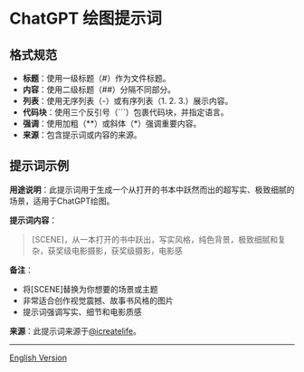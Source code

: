 # ChatGPT 绘图提示词

## 格式规范

- **标题**：使用一级标题（#）作为文件标题。
- **内容**：使用二级标题（##）分隔不同部分。
- **列表**：使用无序列表（-）或有序列表（1. 2. 3.）展示内容。
- **代码块**：使用三个反引号（```）包裹代码块，并指定语言。
- **强调**：使用加粗（**）或斜体（*）强调重要内容。
- **来源**：包含提示词或内容的来源。

## 提示词示例

**用途说明**：此提示词用于生成一个从打开的书本中跃然而出的超写实、极致细腻的场景，适用于ChatGPT绘图。

**提示词内容**：
> [SCENE]，从一本打开的书中跃出，写实风格，纯色背景，极致细腻和复杂，获奖级电影摄影，获奖级摄影，电影感

**备注**：
- 将[SCENE]替换为你想要的场景或主题
- 非常适合创作视觉震撼、故事书风格的图片
- 提示词强调写实、细节和电影质感

**来源**：此提示词来源于[@icreatelife](https://x.com/icreatelife/status/1923178219143876700?s=46)。

---

[English Version](chatgpt_drawing_prompt.md) 